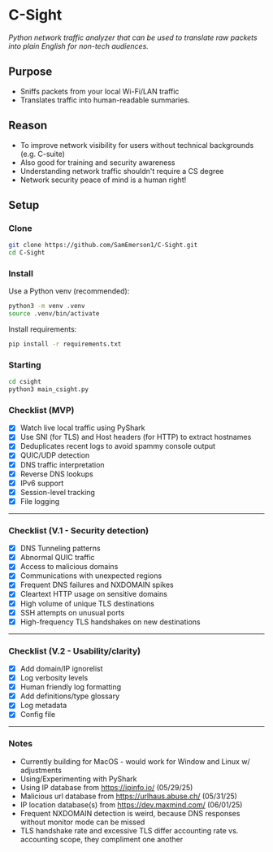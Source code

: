 # C-Sight

*Python network traffic analyzer that can be used to translate raw packets into plain English for non-tech audiences.*

## Purpose

- Sniffs packets from your local Wi-Fi/LAN traffic
- Translates traffic into human-readable summaries.

## Reason

- To improve network visibility for users without technical backgrounds (e.g. C-suite)
- Also good for training and security awareness
- Understanding network traffic shouldn't require a CS degree
- Network security peace of mind is a human right!

## Setup

### Clone

```bash
git clone https://github.com/SamEmerson1/C-Sight.git
cd C-Sight
```

### Install
Use a Python venv (recommended):

```bash
python3 -m venv .venv
source .venv/bin/activate
```

Install requirements:
```bash
pip install -r requirements.txt
```

### Starting

```bash
cd csight
python3 main_csight.py
```

### Checklist (MVP)

- [x] Watch live local traffic using PyShark
- [x] Use SNI (for TLS) and Host headers (for HTTP) to extract hostnames
- [x] Deduplicates recent logs to avoid spammy console output
- [x] QUIC/UDP detection
- [x] DNS traffic interpretation
- [x] Reverse DNS lookups
- [x] IPv6 support
- [x] Session-level tracking
- [x] File logging

---
### Checklist (V.1 - Security detection)

- [x] DNS Tunneling patterns
- [x] Abnormal QUIC traffic
- [x] Access to malicious domains
- [x] Communications with unexpected regions
- [x] Frequent DNS failures and NXDOMAIN spikes
- [x] Cleartext HTTP usage on sensitive domains
- [x] High volume of unique TLS destinations
- [x] SSH attempts on unusual ports
- [x] High-frequency TLS handshakes on new destinations

---
### Checklist (V.2 - Usability/clarity)

- [x] Add domain/IP ignorelist
- [x] Log verbosity levels
- [x] Human friendly log formatting
- [x] Add definitions/type glossary
- [x] Log metadata
- [x] Config file

---
### Notes

- Currently building for MacOS - would work for Window and Linux w/ adjustments
- Using/Experimenting with PyShark
- Using IP database from https://ipinfo.io/ (05/29/25)
- Malicious url database from https://urlhaus.abuse.ch/ (05/31/25)
- IP location database(s) from https://dev.maxmind.com/ (06/01/25)
- Frequent NXDOMAIN detection is weird, because DNS responses without monitor mode can be missed
- TLS handshake rate and excessive TLS differ accounting rate vs. accounting scope, they compliment one another
